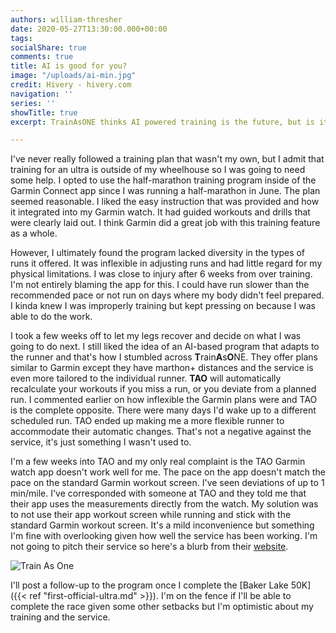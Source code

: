 ```yaml
---
authors: william-thresher
date: 2020-05-27T13:30:00.000+00:00
tags:
socialShare: true
comments: true
title: AI is good for you?
image: "/uploads/ai-min.jpg"
credit: Hivery - hivery.com
navigation: ''
series: ''
showTitle: true
excerpt: TrainAsONE thinks AI powered training is the future, but is it?

---
```

I've never really followed a training plan that wasn't my own, but I admit that training for an ultra is outside of my wheelhouse so I was going to need some help. I opted to use the half-marathon training program inside of the Garmin Connect app since I was running a half-marathon in June. The plan seemed reasonable. I liked the easy instruction that was provided and how it integrated into my Garmin watch. It had guided workouts and drills that were clearly laid out. I think Garmin did a great job with this training feature as a whole.

However, I ultimately found the program lacked diversity in the types of runs it offered. It was inflexible in adjusting runs and had little regard for my physical limitations. I was close to injury after 6 weeks from over training. I'm not entirely blaming the app for this. I  could have run slower than the recommended pace or not run on days where my body didn't feel prepared. I kinda knew I was improperly training but kept pressing on because I was able to do the work.

I took a few weeks off to let my legs recover and decide on what I was going to do next. I still liked the idea of an AI-based program that adapts to the runner and that's how I stumbled across **T**rain**A**s**O**NE. They offer plans similar to Garmin except they have marthon+ distances and the service is even more tailored to the individual runner. **TAO** will automatically recalculate your workouts if you miss a run, or you deviate from a planned run. I commented earlier on how inflexible the Garmin plans were and TAO is the complete opposite. There were many days I'd wake up to a different scheduled run. TAO ended up making me a more flexible runner to accommodate their automatic changes. That's not a negative against the service, it's just something I wasn't used to.

I'm a few weeks into TAO and my only real complaint is the TAO Garmin watch app doesn't work well for me. The pace on the app doesn't match the pace on the standard Garmin workout screen. I've seen deviations of up to 1 min/mile. I've corresponded with someone at TAO and they told me that their app uses the measurements directly from the watch. My solution was to not use their app workout screen while running and stick with the standard Garmin workout screen. It's a mild inconvenience but something I'm fine with overlooking given how well the service has been working. I'm not going to pitch their service so here's a blurb from their [website](https://www.trainasone.com "TrainAsONE").

![Train As One](/uploads/tao.png#center)

I'll post a follow-up to the program once I complete the [Baker Lake 50K]({{< ref "first-official-ultra.md" >}}). I'm on the fence if I'll be able to complete the race given some other setbacks but I'm optimistic about my training and the service.
